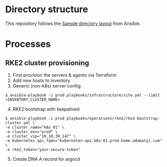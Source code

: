 # Directory structure

This repository follows the [Sample directory layout](https://docs.ansible.com/ansible/latest/tips_tricks/sample_setup.html#sample-directory-layout) from Ansible.

# Processes

## RKE2 cluster provisioning

1. First provision the servers & agents via Terraform
2. Add new hosts to inventory
3. Generic (non-k8s) server config:
```
$ ansible-playbook -i prod playbooks/infrastructure/site.yml --limit <INVENTORY_CLUSTER_NAME>
```
4. RKE2 bootstrap with keepalived
```
$ ansible-playbook -i prod playbooks/operations/rke2/rke2-bootstrap-cluster.yml \
-e cluster_name="k8s_01" \
-e cluster_env="prod" \
-e cluster_vip="10.10.30.147" \
-e kubernetes_api_fqdn="kubernetes-api.k8s-01.prod.home.adamatyi.com" \
-e rke2_token="your-secure-token" 
```
5. Create DNA A record for argocd
